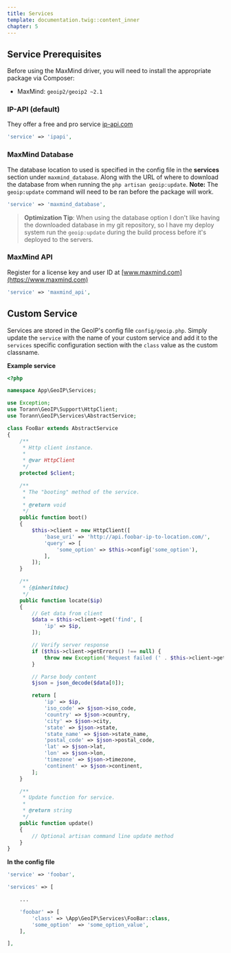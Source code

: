 ```yaml
---
title: Services
template: documentation.twig::content_inner
chapter: 5
---
```

## Service Prerequisites

Before using the MaxMind driver, you will need to install the appropriate package via Composer:

 - MaxMind: `geoip2/geoip2 ~2.1`

### IP-API (default)

They offer a free and pro service [ip-api.com](http://ip-api.com)

```php
'service' => 'ipapi',
```

### MaxMind Database

The database location to used is specified in the config file in the **services** section under `maxmind_database`. Along with the URL of where to download the database from when running the `php artisan geoip:update`. **Note:** The `geoip:update` command will need to be ran before the package will work.

```php
'service' => 'maxmind_database',
```

> **Optimization Tip**: When using the database option I don't like having the downloaded database in my git repository, so I have my deploy system run the `geoip:update` during the build process before it's deployed to the servers.

### MaxMind API

Register for a license key and user ID at [www.maxmind.com](https://www.maxmind.com)

```php
'service' => 'maxmind_api',
```

## Custom Service

Services are stored in the GeoIP's config file `config/geoip.php`. Simply update the `service` with the name of your custom service and add it to the `services` specific configuration section with the `class` value as the custom classname.

**Example service**

```php
<?php

namespace App\GeoIP\Services;

use Exception;
use Torann\GeoIP\Support\HttpClient;
use Torann\GeoIP\Services\AbstractService;

class FooBar extends AbstractService
{
    /**
     * Http client instance.
     *
     * @var HttpClient
     */
    protected $client;

    /**
     * The "booting" method of the service.
     *
     * @return void
     */
    public function boot()
    {
        $this->client = new HttpClient([
            'base_uri' => 'http://api.foobar-ip-to-location.com/',
            'query' => [
                'some_option' => $this->config('some_option'),
            ],
        ]);
    }

    /**
     * {@inheritdoc}
     */
    public function locate($ip)
    {
        // Get data from client
        $data = $this->client->get('find', [
            'ip' => $ip,
        ]);

        // Verify server response
        if ($this->client->getErrors() !== null) {
            throw new Exception('Request failed (' . $this->client->getErrors() . ')');
        }

        // Parse body content
        $json = json_decode($data[0]);

        return [
            'ip' => $ip,
            'iso_code' => $json->iso_code,
            'country' => $json->country,
            'city' => $json->city,
            'state' => $json->state,
            'state_name' => $json->state_name,
            'postal_code' => $json->postal_code,
            'lat' => $json->lat,
            'lon' => $json->lon,
            'timezone' => $json->timezone,
            'continent' => $json->continent,
        ];
    }

    /**
     * Update function for service.
     *
     * @return string
     */
    public function update()
    {
        // Optional artisan command line update method
    }
}
```

**In the config file**

```php
'service' => 'foobar',

'services' => [

    ...

    'foobar' => [
        'class' => \App\GeoIP\Services\FooBar::class,
        'some_option'  => 'some_option_value',
    ],

],
```